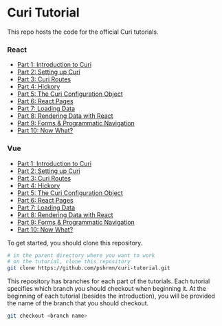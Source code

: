 # Curi Tutorial

This repo hosts the code for the official Curi tutorials.

### React

* [Part 1: Introduction to Curi](https://curi.js.org/tutorial/01-introduction)
* [Part 2: Setting up Curi](https://curi.js.org/tutorial/02-setup)
* [Part 3: Curi Routes](https://curi.js.org/tutorial/03-routes)
* [Part 4: Hickory](https://curi.js.org/tutorial/04-hickory)
* [Part 5: The Curi Configuration Object](https://curi.js.org/tutorial/05-config)
* [Part 6: React Pages](https://curi.js.org/tutorial/06-pages-react)
* [Part 7: Loading Data](https://curi.js.org/tutorial/07-loading-data)
* [Part 8: Rendering Data with React](https://curi.js.org/tutorial/08-render-data-react)
* [Part 9: Forms & Programmatic Navigation](https://curi.js.org/tutorial/09-nav-react)
* [Part 10: Now What?](https://curi.js.org/tutorial/10-now-what)

### Vue

* [Part 1: Introduction to Curi](https://curi.js.org/tutorial/01-introduction)
* [Part 2: Setting up Curi](https://curi.js.org/tutorial/02-setup)
* [Part 3: Curi Routes](https://curi.js.org/tutorial/03-routes)
* [Part 4: Hickory](https://curi.js.org/tutorial/04-hickory)
* [Part 5: The Curi Configuration Object](https://curi.js.org/tutorial/05-config)
* [Part 6: React Pages](https://curi.js.org/tutorial/06-pages-react)
* [Part 7: Loading Data](https://curi.js.org/tutorial/07-loading-data)
* [Part 8: Rendering Data with React](https://curi.js.org/tutorial/08-render-data-react)
* [Part 9: Forms & Programmatic Navigation](https://curi.js.org/tutorial/09-nav-react)
* [Part 10: Now What?](https://curi.js.org/tutorial/10-now-what)

To get started, you should clone this repository.

```bash
# in the parent directory where you want to work
# on the tutorial, clone this repository
git clone https://github.com/pshrmn/curi-tutorial.git
```

This repository has branches for each part of the tutorials. Each tutorial specifies which branch you should checkout when beginning it. At the beginning of each tutorial (besides the introduction), you will be provided the name of the branch that you should checkout.

```bash
git checkout <branch name>
```
